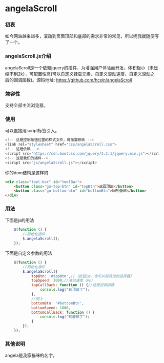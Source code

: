 # angelaScroll
### 初衷

如今网站越来越多，滚动到页面顶部和底部的需求非常的常见，所以呢我就随便写了一个。

### angelaScroll.js介绍
angelaScroll是一个依赖jquery的插件，为增强用户体验而开发，体积极小（未压缩不到2k），可配置性高(可以自定义挂载元素、自定义滚动速度、自定义滚动之后的回调函数)。源码地址: https://github.com/hcxin/angelaScroll

### 兼容性
支持全部主流浏览器。


### 使用
可以直接用script标签引入。

```javascript
<!-- 这是控制按钮位置的样式文件，可按需修改 -->
<link rel="stylesheet" href="css/angelaScroll.css">
<!-- 这是依赖 -->
<script src="https://cdn.bootcss.com/jquery/3.2.1/jquery.min.js"></script>
<!-- 这是我们的插件-->
<script src="js/angelaScroll.js"></script>
```

你的dom结构是这样的

```html
<div class="tool-bar" id="toolBar">
    <button class="go-top-btn" id="topBtn">返回顶部</button>
    <button class="go-bottom-btn" id="bottomBtn">回到低部</button>
</div>
```

### 用法
下面是js的用法

```javascript
    $(function () {
        //初始化插件
        $.angelaScroll();
    });
```

下面是自定义参数的用法

```javascript
    $(function () {
        //初始化插件
        $.angelaScroll({
            topBtn: '#topBtn',//（按钮id，也可以用其他的选择器）
            topSpeed: 1000,//滚动速度（ms）
            topCallBack: function () {//这是回调函数
                console.log("到顶部了");
            },
            //同上
            bottomBtn: '#bottomBtn',
            bottomSpeed: 1000,
            bottomCallBack: function () {
                console.log("到底部了");
            }
        });
    });
```

### 其他说明
angela是我家猫咪的名字。